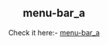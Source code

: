 <h2 align="center">menu-bar_a</h2>

<p align="center">Check it here:- <a href="https://menu-bar-a.netlify.app/">menu-bar_a</a></p>

